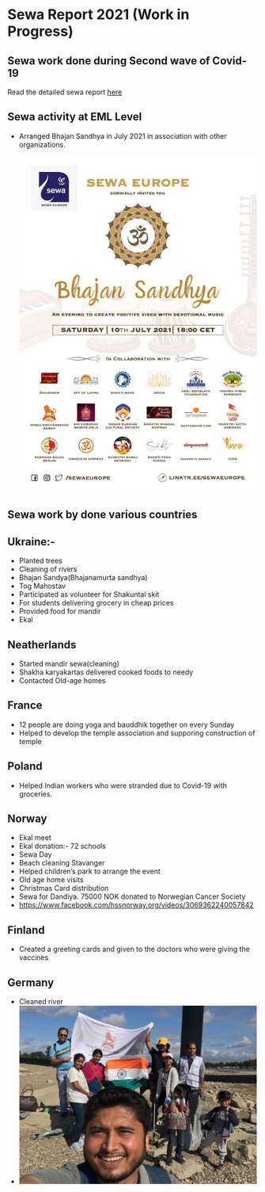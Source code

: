 
# Sewa Report 2021 (Work in Progress)

## Sewa work done during Second wave of Covid-19
Read the detailed sewa report [here](./Seva%20Europe%20Covid%20Report%20(2).pdf) 

## Sewa activity at EML Level
- Arranged Bhajan Sandhya in July 2021 in association with other organizations.

  ![](img/Bhajan%20Sandhya.jpg) 

## Sewa work by done various countries

## Ukraine:-
- Planted trees
- Cleaning of rivers
- Bhajan Sandya(Bhajanamurta sandhya)
- Tog Mahostav
- Participated as volunteer for Shakuntal skit
- For students delivering grocery in cheap prices
- Provided food for mandir
- Ekal

## Neatherlands
- Started mandir sewa(cleaning)
- Shakha karyakartas delivered cooked foods to needy
- Contacted Old-age homes

## France
- 12 people are doing yoga and bauddhik together on every Sunday
- Helped to develop the temple association and supporing construction of temple

## Poland
- Helped Indian workers who were stranded due to Covid-19 with groceries.

## Norway
- Ekal meet
- Ekal donation:- 72 schools
- Sewa Day
- Beach cleaning Stavanger
- Helped children’s park to arrange the event
- Old age home visits
- Christmas Card distribution
- Sewa for Dandiya. 75000 NOK donated to Norwegian Cancer Society
-  https://www.facebook.com/hssnorway.org/videos/3069362240057842

## Finland
- Created a greeting cards and given to the doctors who were giving the vaccines

## Germany
- Cleaned river
- ![](img/RV3.jpg)  



               


